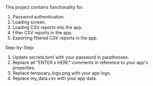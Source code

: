 This project contains functionality for:
1. Password authentication.
2. Loading screen.
3. Loading CSV reports into the app.
4. Filter CSV reports in the app.
5. Exporting filtered CSV reports in the app.

Step-by-Step:
1. Update secrets.toml with your password in parathenses.
2. Replace all "ENTER x HERE" comments in reference to your app's properties.
3. Replace tempoary_logo.png with your app logo.
4. Replace my_data.csv with your app data.
